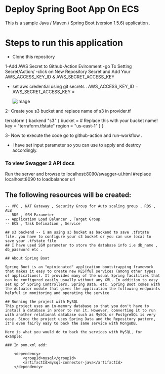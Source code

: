 # Deploy Spring Boot App On ECS 

This is a sample Java / Maven / Spring Boot (version 1.5.6) application .
# Steps to run this application 
 
 * Clone this repository 

1-Add AWS Secret to Github-Action Evironment
   -go To Setting Secret/Action/ -click on New Repository Secret and Add Your AWS_ACCESS_KEY_ID & AWS_SECRET_ACCESS_KEY

- set aws credential using git secrets .
   AWS_ACCESS_KEY_ID     = 
   AWS_SECRET_ACCESS_KEY =
   
   ![image](https://user-images.githubusercontent.com/91631978/208396209-c9e315f8-a2bc-457e-a479-601459d6019c.png)



2- Create you s3 bucket and replace name of s3 in provider.tf 
  
  terraform {
  backend "s3" {
    bucket = # Replace this with your bucket name!
    key    = "terraform.tfstate"
    region = "us-east-1"
  }
}

3- Now to execute the code go to github-action and run-workflow .
  - I have set input parameter so you can use to apply and destroy accordingly.
### To view Swagger 2 API docs

Run the server and browse to localhost:8090/swagger-ui.html    #replace localhost:8090 to loadbalancer url


## The following resources will be created:
```hcl
-- VPC , NAT Gateway , Security Group for Auto scaling group , RDS , ALB
-- RDS , SSM Parameter 
-- Application Load Balancer , Target Group
-- ECS , Task Defination , Service 

## s3 backend -- i am using s3 bucket as backend to save .tfstate file. you have to configure your s3 bucket or you can use local to save your .tfstate file
## I have used SSM parameter to store the database info i.e db_name , db_password etc .

## About Spring Boot

Spring Boot is an "opinionated" application bootstrapping framework that makes it easy to create new RESTful services (among other types of applications). It provides many of the usual Spring facilities that can be configured easily usually without any XML. In addition to easy set up of Spring Controllers, Spring Data, etc. Spring Boot comes with the Actuator module that gives the application the following endpoints helpful in monitoring and operating the service

## Running the project with MySQL
This project uses an in-memory database so that you don't have to install a database in order to run it. However, converting it to run with another relational database such as MySQL or PostgreSQL is very easy. Since the project uses Spring Data and the Repository pattern, it's even fairly easy to back the same service with MongoDB. 

Here is what you would do to back the services with MySQL, for example: 

### In pom.xml add: 
```
        <dependency>
            <groupId>mysql</groupId>
            <artifactId>mysql-connector-java</artifactId>
        </dependency>
```
